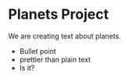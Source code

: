 # Planets Project
We are creating text about planets. 
* Bullet point
* prettier than plain text
* Is it?
